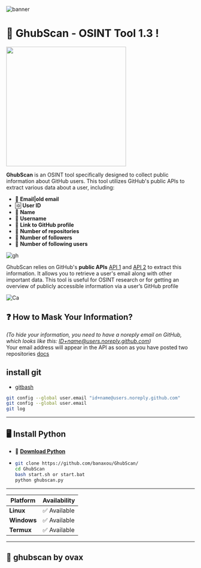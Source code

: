 ![banner](https://github.com/user-attachments/assets/6835a86e-c167-4622-ad7e-ce13b1884422)

# 🔎 GhubScan - OSINT Tool    1.3 !
<img src="https://github.com/user-attachments/assets/157de8d0-a6e8-4385-a79c-890dbfe73960" width="320px" height="320">


**GhubScan** is an OSINT tool specifically designed to collect public information about GitHub users. This tool utilizes GitHub's public APIs to extract various data about a user, including: 

- 📧 **Email|old email**
- 🆔 **User ID**
- 📝 **Name**
- 🔑 **Username**
- 🔗 **Link to GitHub profile**
- 📂 **Number of repositories**
- 👥 **Number of followers**
- 👤 **Number of following users**

![gh](https://github.com/user-attachments/assets/64a90d1a-5046-4edd-8b65-8e4ece8c8575)



GhubScan relies on GitHub's **public APIs** [API 1](https://api.github.com/users/usergithub/events/public) and [API 2](https://api.github.com/users/usergithub) to extract this information. It allows you to retrieve a user's email along with other important data. This tool is useful for OSINT research or for getting an overview of publicly accessible information via a user’s GitHub profile

![Ca](https://github.com/user-attachments/assets/fb600b7a-348f-4c44-a511-7f6b1d0e500d)


## ❓ How to Mask Your Information?

*(To hide your information, you need to have a noreply email on GitHub, which looks like this: ID+name@users.noreply.github.com)*  
Your email address will appear in the API as soon as you have posted two repositories
[docs](https://docs.github.com/en/account-and-profile/setting-up-and-managing-your-personal-account-on-github/managing-email-preferences/setting-your-commit-email-address)

## install git
- [gitbash](https://git-scm.com/downloads)
```bash
git config --global user.email "id+name@users.noreply.github.com"
git config --global user.email
git log
```
---

## 🖥️ Install Python  
- 🐍 **[Download Python](https://www.python.org/downloads/)**
- ``` bash
  git clone https://github.com/banaxou/GhubScan/
  cd GhubScan
  bash start.sh or start.bat
  python ghubscan.py
  ```
---

| Platform      | Availability         | 
|---------------|----------------------|
| **Linux**     | ✅ Available          |                
| **Windows**   | ✅ Available          | 
| **Termux**    | ✅ Available          | 


---
## **🪷 ghubscan by ovax**
